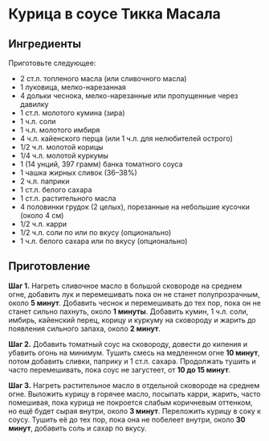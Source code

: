 # Курица в соусе Тикка Масала

## Ингредиенты

Приготовьте следующее:

- 2 ст.л. топленого масла (или сливочного масла)
- 1 луковица, мелко-нарезанная
- 4 дольки чеснока, мелко-нарезанные или пропущенные через давилку
- 1 ст.л. молотого кумина (зира)
- 1 ч.л. соли
- 1 ч.л. молотого имбиря
- 4 ч.л. кайенского перца (или 1 ч.л. для нелюбителей острого)
- 1/2 ч.л. молотой корицы
- 1/4 ч.л. молотой куркумы
- 1 (14 унций, 397 грамм) банка томатного соуса
- 1 чашка жирных сливок (36–38%)
- 2 ч.л. паприки
- 1 ст.л. белого сахара
- 1 ст.л. растительного масла
- 4 половинки грудок (2 целых), порезанные на небольшие кусочки (около 4 см)
- 1/2 ч.л. карри
- 1/2 ч.л. соли по или по вкусу (опционально)
- 1 ч.л. белого сахара или по вкусу (опционально)

## Приготовление

**Шаг 1.** Нагреть сливочное масло в большой сковороде на среднем огне, добавить
лук и перемешивать пока он не станет полупрозрачным, около **5 минут**. Добавить
чеснок и перемешивать до тех пор, пока он не станет сильно пахнуть, около
**1 минуты**. Добавить кумин, 1 ч.л. соли, имбирь, кайенский перец, корицу и
куркуму на сковороду и жарить до появления сильного запаха, около **2 минут**.

**Шаг 2.** Добавить томатный соус на сковороду, довести до кипения и убавить
огонь на минимум. Тушить смесь на медленном огне **10 минут**, потом добавить
сливки, паприку и 1 ст.л. сахара. Продолжать тушить и часто перемешивать, пока
соус не загустеет, от **10 до 15 минут**.

**Шаг 3.** Нагреть растительное масло в отдельной сковороде на среднем огне.
Выложить курицу в горячее масло, посыпать карри, жарить, часто помешивая, пока
курица не покроется слабым коричневым оттенком, но ещё будет сырая внутри,
около **3 минут**. Переложить курицу в соку к соусу. Тушить её до тех пор, пока
она не побелеет внутри, около **30 минут**, добавить соль и сахар по вкусу.
